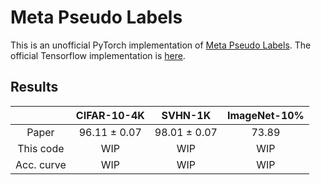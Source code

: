 # Meta Pseudo Labels
This is an unofficial PyTorch implementation of [Meta Pseudo Labels](https://arxiv.org/abs/2003.10580).
The official Tensorflow implementation is [here](https://github.com/google-research/google-research/tree/master/meta_pseudo_labels).

## Results

|  | CIFAR-10-4K | SVHN-1K | ImageNet-10% |
|:---:|:---:|:---:|:---:|
| Paper | 96.11 ± 0.07 | 98.01 ± 0.07 | 73.89 |
| This code | WIP | WIP | WIP |
| Acc. curve | WIP | WIP | WIP |
